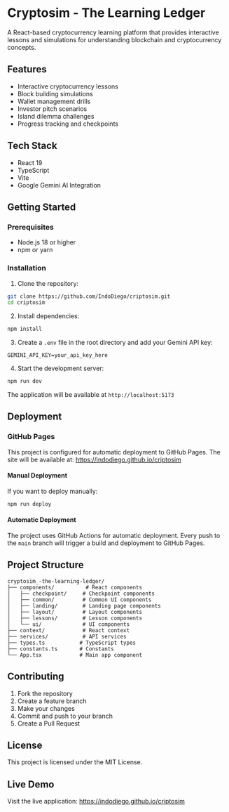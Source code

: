 # Cryptosim - The Learning Ledger

A React-based cryptocurrency learning platform that provides interactive lessons and simulations for understanding blockchain and cryptocurrency concepts.

## Features

- Interactive cryptocurrency lessons
- Block building simulations
- Wallet management drills
- Investor pitch scenarios
- Island dilemma challenges
- Progress tracking and checkpoints

## Tech Stack

- React 19
- TypeScript
- Vite
- Google Gemini AI Integration

## Getting Started

### Prerequisites

- Node.js 18 or higher
- npm or yarn

### Installation

1. Clone the repository:
```bash
git clone https://github.com/IndoDiego/criptosim.git
cd criptosim
```

2. Install dependencies:
```bash
npm install
```

3. Create a `.env` file in the root directory and add your Gemini API key:
```
GEMINI_API_KEY=your_api_key_here
```

4. Start the development server:
```bash
npm run dev
```

The application will be available at `http://localhost:5173`

## Deployment

### GitHub Pages

This project is configured for automatic deployment to GitHub Pages. The site will be available at: https://indodiego.github.io/criptosim

#### Manual Deployment

If you want to deploy manually:

```bash
npm run deploy
```

#### Automatic Deployment

The project uses GitHub Actions for automatic deployment. Every push to the `main` branch will trigger a build and deployment to GitHub Pages.

## Project Structure

```
cryptosim_-the-learning-ledger/
├── components/          # React components
│   ├── checkpoint/     # Checkpoint components
│   ├── common/         # Common UI components
│   ├── landing/        # Landing page components
│   ├── layout/         # Layout components
│   ├── lessons/        # Lesson components
│   └── ui/             # UI components
├── context/            # React context
├── services/           # API services
├── types.ts           # TypeScript types
├── constants.ts       # Constants
└── App.tsx            # Main app component
```

## Contributing

1. Fork the repository
2. Create a feature branch
3. Make your changes
4. Commit and push to your branch
5. Create a Pull Request

## License

This project is licensed under the MIT License.

## Live Demo

Visit the live application: https://indodiego.github.io/criptosim

<!-- Trigger auto deploy with Actions -->
